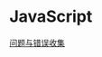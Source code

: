 # JavaScript
<p id="7E3tdQxxtBtvPDVd7opd13">

[问题与错误收集](./%E9%97%AE%E9%A2%98%E4%B8%8E%E9%94%99%E8%AF%AF%E6%94%B6%E9%9B%86/index.md)

</p>


